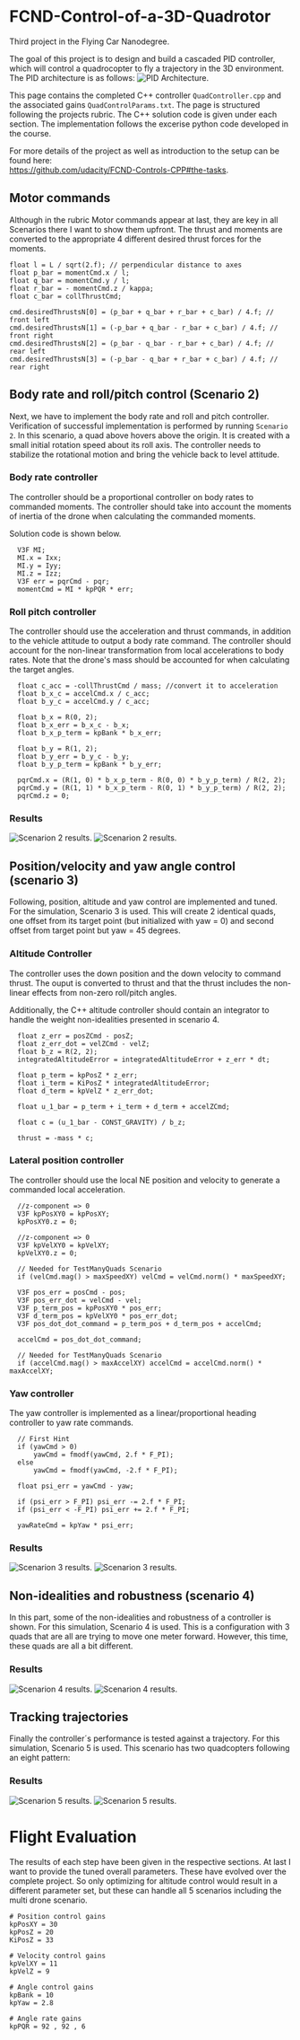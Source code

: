 # FCND-Control-of-a-3D-Quadrotor
Third project in the Flying Car Nanodegree.

The goal of this project is to design and build a cascaded PID controller, which will control a quadrocopter to fly a trajectory in the 3D environment. The PID architecture is as follows:
![PID Architecture.](3d-control-arch.png)

This page contains the completed C++ controller `QuadController.cpp` and the associated gains `QuadControlParams.txt`. The page is structured following the projects rubric. The C++ solution code is given under each section. The implementation follows the excerise python code developed in the course.

For more details of the project as well as introduction to the setup can be found here: <br>
https://github.com/udacity/FCND-Controls-CPP#the-tasks.

## Motor commands
Although in the rubric Motor commands appear at last, they are key in all Scenarios there I want to show them upfront. The thrust and moments are converted to the appropriate 4 different desired thrust forces for the moments. 

	float l = L / sqrt(2.f); // perpendicular distance to axes
	float p_bar = momentCmd.x / l; 
	float q_bar = momentCmd.y / l; 
	float r_bar = - momentCmd.z / kappa; 
	float c_bar = collThrustCmd; 
	
	cmd.desiredThrustsN[0] = (p_bar + q_bar + r_bar + c_bar) / 4.f; // front left
	cmd.desiredThrustsN[1] = (-p_bar + q_bar - r_bar + c_bar) / 4.f; // front right
	cmd.desiredThrustsN[2] = (p_bar - q_bar - r_bar + c_bar) / 4.f; // rear left
	cmd.desiredThrustsN[3] = (-p_bar - q_bar + r_bar + c_bar) / 4.f; // rear right

## Body rate and roll/pitch control (Scenario 2)
Next, we have to implement the body rate and roll and pitch controller. Verification of successful implementation is performed by running `Scenario 2`. In this scenario, a quad above hovers above the origin. It is created with a small initial rotation speed about its roll axis. The controller needs to stabilize the rotational motion and bring the vehicle back to level attitude.

### Body rate controller
The controller should be a proportional controller on body rates to commanded moments. The controller should take into account the moments of inertia of the drone when calculating the commanded moments.

Solution code is shown below.
```
  V3F MI;
  MI.x = Ixx;
  MI.y = Iyy;
  MI.z = Izz;
  V3F err = pqrCmd - pqr;
  momentCmd = MI * kpPQR * err; 
```

### Roll pitch controller
The controller should use the acceleration and thrust commands, in addition to the vehicle attitude to output a body rate command. The controller should account for the non-linear transformation from local accelerations to body rates. Note that the drone's mass should be accounted for when calculating the target angles.
```
  float c_acc = -collThrustCmd / mass; //convert it to acceleration
  float b_x_c = accelCmd.x / c_acc;
  float b_y_c = accelCmd.y / c_acc;

  float b_x = R(0, 2);
  float b_x_err = b_x_c - b_x;
  float b_x_p_term = kpBank * b_x_err;

  float b_y = R(1, 2);
  float b_y_err = b_y_c - b_y;
  float b_y_p_term = kpBank * b_y_err;

  pqrCmd.x = (R(1, 0) * b_x_p_term - R(0, 0) * b_y_p_term) / R(2, 2);
  pqrCmd.y = (R(1, 1) * b_x_p_term - R(0, 1) * b_y_p_term) / R(2, 2);
  pqrCmd.z = 0;
```
### Results

![Scenarion 2 results.](scenario_2.png)
![Scenarion 2 results.](Con_Scenario_22.png)

## Position/velocity and yaw angle control (scenario 3)
Following, position, altitude and yaw control are implemented and tuned. For the simulation, Scenario 3 is used. This will create 2 identical quads, one offset from its target point (but initialized with yaw = 0) and second offset from target point but yaw = 45 degrees.

### Altitude Controller
The controller uses the down position and the down velocity to command thrust. The ouput is converted to thrust and that the thrust includes the non-linear effects from non-zero roll/pitch angles.

Additionally, the C++ altitude controller should contain an integrator to handle the weight non-idealities presented in scenario 4.
```
  float z_err = posZCmd - posZ;
  float z_err_dot = velZCmd - velZ;
  float b_z = R(2, 2);
  integratedAltitudeError = integratedAltitudeError + z_err * dt;

  float p_term = kpPosZ * z_err;
  float i_term = KiPosZ * integratedAltitudeError;
  float d_term = kpVelZ * z_err_dot;

  float u_1_bar = p_term + i_term + d_term + accelZCmd;

  float c = (u_1_bar - CONST_GRAVITY) / b_z;

  thrust = -mass * c;
```
### Lateral position controller
The controller should use the local NE position and velocity to generate a commanded local acceleration.
```
  //z-component => 0
  V3F kpPosXY0 = kpPosXY;
  kpPosXY0.z = 0;

  //z-component => 0
  V3F kpVelXY0 = kpVelXY;
  kpVelXY0.z = 0;
  
  // Needed for TestManyQuads Scenario
  if (velCmd.mag() > maxSpeedXY) velCmd = velCmd.norm() * maxSpeedXY;

  V3F pos_err = posCmd - pos;
  V3F pos_err_dot = velCmd - vel;
  V3F p_term_pos = kpPosXY0 * pos_err;
  V3F d_term_pos = kpVelXY0 * pos_err_dot;
  V3F pos_dot_dot_command = p_term_pos + d_term_pos + accelCmd;

  accelCmd = pos_dot_dot_command;

  // Needed for TestManyQuads Scenario
  if (accelCmd.mag() > maxAccelXY) accelCmd = accelCmd.norm() * maxAccelXY;
```
### Yaw controller
The yaw controller is implemented as a linear/proportional heading controller to yaw rate commands.
```
  // First Hint
  if (yawCmd > 0) 
	  yawCmd = fmodf(yawCmd, 2.f * F_PI);
  else 
	  yawCmd = fmodf(yawCmd, -2.f * F_PI);

  float psi_err = yawCmd - yaw;

  if (psi_err > F_PI) psi_err -= 2.f * F_PI;
  if (psi_err < -F_PI) psi_err += 2.f * F_PI;

  yawRateCmd = kpYaw * psi_err;
```
### Results

![Scenarion 3 results.](scenario_3.png)
![Scenarion 3 results.](Con_Scenario_33.png)

  
## Non-idealities and robustness (scenario 4)
In this part,  some of the non-idealities and robustness of a controller is shown. For this simulation, Scenario 4 is used. This is a configuration with 3 quads that are all are trying to move one meter forward. However, this time, these quads are all a bit different.

### Results

![Scenarion 4 results.](scenario_4.png)
![Scenarion 4 results.](Con_Scenario_44.png)

## Tracking trajectories

Finally the controller´s performance is tested against a trajectory. For this simulation, Scenario 5 is used. This scenario has two quadcopters following an eight pattern:

### Results

![Scenarion 5 results.](scenario_5.png)
![Scenarion 5 results.](Con_Scenario_55.png)

# Flight Evaluation
The results of each step have been given in the respective sections. At last I want to provide the tuned overall parameters. These have evolved over the complete project. So only optimizing for altitude control would result in a different parameter set, but these can handle all 5 scenarios including the multi drone scenario.
```
# Position control gains
kpPosXY = 30
kpPosZ = 20
KiPosZ = 33

# Velocity control gains
kpVelXY = 11
kpVelZ = 9

# Angle control gains
kpBank = 10
kpYaw = 2.8

# Angle rate gains
kpPQR = 92 , 92 , 6
```
